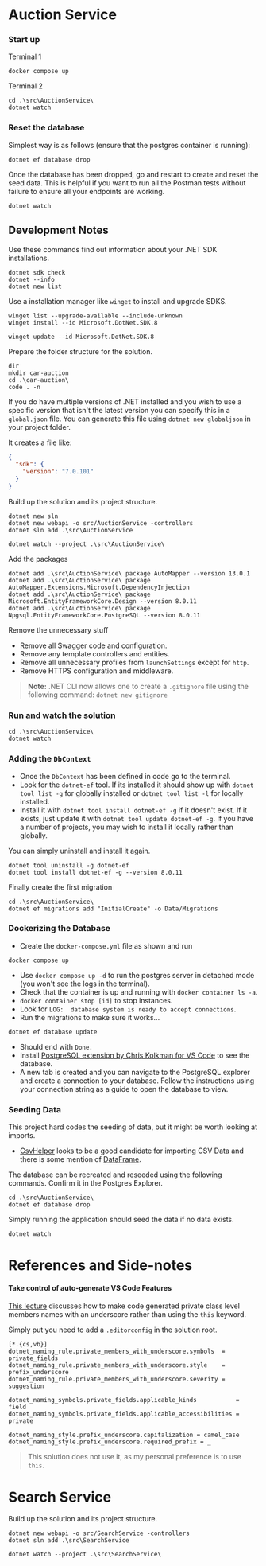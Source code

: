 # Auction Service

### Start up

Terminal 1
```
docker compose up
```

Terminal 2
```
cd .\src\AuctionService\
dotnet watch
```

### Reset the database

Simplest way is as follows (ensure that the postgres container is running):

```
dotnet ef database drop 
```
Once the database has been dropped, go and restart to create and reset the seed data. This is helpful if you want to run all the Postman tests without failure to ensure all your endpoints are working.

```
dotnet watch
```

## Development Notes

Use these commands find out information about your .NET  SDK installations.
```
dotnet sdk check
dotnet --info
dotnet new list
```

Use a installation manager like `winget` to install and upgrade SDKS.
```
winget list --upgrade-available --include-unknown
winget install --id Microsoft.DotNet.SDK.8

winget update --id Microsoft.DotNet.SDK.8
```

Prepare the folder structure for the solution.
```
dir
mkdir car-auction
cd .\car-auction\
code . -n
```
If you do have multiple versions of .NET installed and you wish to use a specific version that isn't the latest version you can specify this in a `global.json` file. You can generate this file using `dotnet new globaljson` in your project folder.

It creates a file like:

```json
{
  "sdk": {
    "version": "7.0.101"
  }
}
```
Build up the solution and its project structure.
```
dotnet new sln
dotnet new webapi -o src/AuctionService -controllers
dotnet sln add .\src\AuctionService

dotnet watch --project .\src\AuctionService\
```

Add the packages

```
dotnet add .\src\AuctionService\ package AutoMapper --version 13.0.1
dotnet add .\src\AuctionService\ package AutoMapper.Extensions.Microsoft.DependencyInjection 
dotnet add .\src\AuctionService\ package Microsoft.EntityFrameworkCore.Design --version 8.0.11
dotnet add .\src\AuctionService\ package Npgsql.EntityFrameworkCore.PostgreSQL --version 8.0.11
```
Remove the unnecessary stuff

- Remove all Swagger code and configuration.
- Remove any template controllers and entities.
- Remove all unnecessary profiles from  `launchSettings` except for `http`. 
- Remove HTTPS configuration and middleware.

> **Note:** .NET CLI now allows one to create a `.gitignore` file using the following command: `dotnet new gitignore` 

### Run and watch the solution

```
cd .\src\AuctionService\
dotnet watch
```

### Adding the `DbContext`

- Once the `DbContext` has been defined in code go to the terminal.
- Look for the `dotnet-ef` tool. If its installed it should show up with `dotnet tool list -g` for globally installed or `dotnet tool list -l` for locally installed.
- Install it with `dotnet tool install dotnet-ef -g` if it doesn't exist. If it exists, just update it with `dotnet tool update dotnet-ef -g`. If you have a number of projects, you may wish to install it locally rather than globally.

You can simply uninstall and install it again.
```
dotnet tool uninstall -g dotnet-ef
dotnet tool install dotnet-ef -g --version 8.0.11
```

Finally create the first migration

```
cd .\src\AuctionService\
dotnet ef migrations add "InitialCreate" -o Data/Migrations
```

### Dockerizing the Database

- Create the `docker-compose.yml` file as shown and run

```
docker compose up
```

- Use `docker compose up -d` to run the postgres server in detached mode (you won't see the logs in the terminal).
- Check that the container is up and running with `docker container ls -a`.
- `docker container stop [id]` to stop instances.
- Look for `LOG:  database system is ready to accept connections`.
- Run the migrations to make sure it works...

```
dotnet ef database update
```
- Should end with `Done.`
- Install [PostgreSQL extension by Chris Kolkman for VS Code](https://marketplace.visualstudio.com/items?itemName=ckolkman.vscode-postgres) to see the database.
- A new tab is created and you can navigate to the PostgreSQL explorer and create a connection to your database. Follow the instructions using your connection string as a guide to open the database to view.

### Seeding Data

This project hard codes the seeding of data, but it might be worth looking at imports.

- [CsvHelper](https://github.com/JoshClose/CsvHelper) looks to be a good candidate for importing CSV Data and there is some mention of [DataFrame](https://devblogs.microsoft.com/dotnet/an-introduction-to-dataframe/).

The database can be recreated and reseeded using the following commands. Confirm it in the Postgres Explorer.
```
cd .\src\AuctionService\
dotnet ef database drop
```
Simply running the application should seed the data if no data exists.
```
dotnet watch
```

# References and Side-notes

#### Take control of auto-generate VS Code Features
[This lecture](https://www.udemy.com/course/build-a-microservices-app-with-dotnet-and-nextjs-from-scratch/learn/lecture/39040266) discusses how to make code generated private class level members names with an underscore rather than using the `this` keyword.

Simply put you need to add a `.editorconfig` in the solution root.

```
[*.{cs,vb}]
dotnet_naming_rule.private_members_with_underscore.symbols  = private_fields
dotnet_naming_rule.private_members_with_underscore.style    = prefix_underscore
dotnet_naming_rule.private_members_with_underscore.severity = suggestion

dotnet_naming_symbols.private_fields.applicable_kinds           = field
dotnet_naming_symbols.private_fields.applicable_accessibilities = private

dotnet_naming_style.prefix_underscore.capitalization = camel_case
dotnet_naming_style.prefix_underscore.required_prefix = _
```
> This solution does not use it, as my personal preference is to use `this`.

# Search Service

Build up the solution and its project structure.
```
dotnet new webapi -o src/SearchService -controllers
dotnet sln add .\src\SearchService

dotnet watch --project .\src\SearchService\
```
